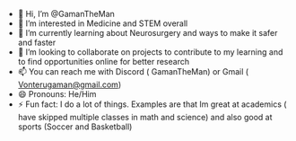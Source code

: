 - 👋 Hi, I’m @GamanTheMan
- 👀 I’m interested in Medicine and STEM overall
- 🌱 I’m currently learning about Neurosurgery and ways to make it safer and faster
- 💞️ I’m looking to collaborate on projects to contribute to my learning and to find opportunities online for better research
- 📫 You can reach me with Discord ( GamanTheMan) or Gmail ( Vonterugaman@gmail.com)
- 😄 Pronouns: He/Him
- ⚡ Fun fact: I do a lot of things. Examples are that Im great at academics ( have skipped multiple classes in math and science) and also good at sports (Soccer and Basketball)

<!---
GamanTheMan/GamanTheMan is a ✨ special ✨ repository because its `README.md` (this file) appears on your GitHub profile.
You can click the Preview link to take a look at your changes.
--->
